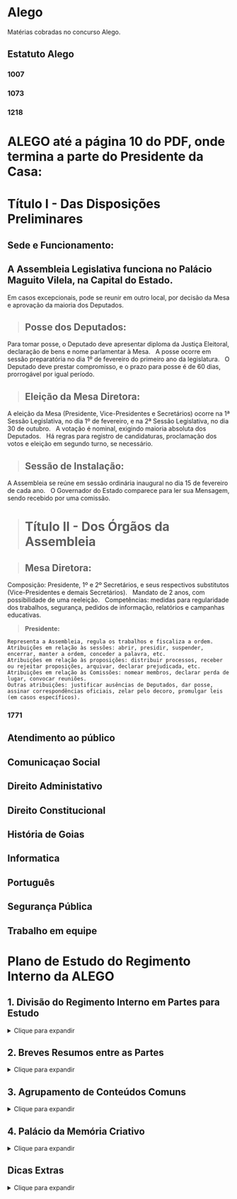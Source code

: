 # Alego

Matérias cobradas no concurso Alego.

## Estatuto Alego
### 1007
### 1073
### 1218
# ALEGO até a página 10 do PDF, onde termina a parte do Presidente da Casa:

# **Título I - Das Disposições Preliminares**

## Sede e Funcionamento:

## A Assembleia Legislativa funciona no Palácio Maguito Vilela, na Capital do Estado.    


Em casos excepcionais, pode se reunir em outro local, por decisão da Mesa e aprovação da maioria dos Deputados.    
 
> ## **Posse dos Deputados:**
 
Para tomar posse, o Deputado deve apresentar diploma da Justiça Eleitoral, declaração de bens e nome parlamentar à Mesa.    
A posse ocorre em sessão preparatória no dia 1º de fevereiro do primeiro ano da legislatura.    
O Deputado deve prestar compromisso, e o prazo para posse é de 60 dias, prorrogável por igual período.    

> ## **Eleição da Mesa Diretora:**
 
A eleição da Mesa (Presidente, Vice-Presidentes e Secretários) ocorre na 1ª Sessão Legislativa, no dia 1º de fevereiro, e na 2ª Sessão Legislativa, no dia 30 de outubro.    
A votação é nominal, exigindo maioria absoluta dos Deputados.    
Há regras para registro de candidaturas, proclamação dos votos e eleição em segundo turno, se necessário.    

> ## **Sessão de Instalação:**

A Assembleia se reúne em sessão ordinária inaugural no dia 15 de fevereiro de cada ano.    
O Governador do Estado comparece para ler sua Mensagem, sendo recebido por uma comissão.    

> # **Título II - Dos Órgãos da Assembleia**

> ## **Mesa Diretora:**
 
Composição: Presidente, 1º e 2º Secretários, e seus respectivos substitutos (Vice-Presidentes e demais Secretários).    
Mandato de 2 anos, com possibilidade de uma reeleição.    
Competências: medidas para regularidade dos trabalhos, segurança, pedidos de informação, relatórios e campanhas educativas.    

> **Presidente:**
~~~
Representa a Assembleia, regula os trabalhos e fiscaliza a ordem.    
Atribuições em relação às sessões: abrir, presidir, suspender, encerrar, manter a ordem, conceder a palavra, etc.    
Atribuições em relação às proposições: distribuir processos, receber ou rejeitar proposições, arquivar, declarar prejudicada, etc.    
Atribuições em relação às Comissões: nomear membros, declarar perda de lugar, convocar reuniões.    
Outras atribuições: justificar ausências de Deputados, dar posse, assinar correspondências oficiais, zelar pelo decoro, promulgar leis (em casos específicos).
~~~
### 1771
## Atendimento ao público
## Comunicaçao Social
## Direito Administativo
## Direito Constitucional
## História de Goias
## Informatica
## Português 
## Segurança Pública
## Trabalho em equipe
# Plano de Estudo do Regimento Interno da ALEGO

## 1. Divisão do Regimento Interno em Partes para Estudo

<details>

<summary>Clique para expandir</summary>

* **Título I - Disposições Preliminares (Art. 1º ao 8º):**
    * Sede da Assembleia, Posse dos Deputados, Sessões Preparatórias (Posse, Eleição da Mesa, Instalação). [cite: 417, 418, 419, 420, 421, 422, 423, 424, 425, 426, 427, 428, 429, 430, 431, 432, 433, 434, 435]
* **Título II - Órgãos da Assembleia (Art. 9º ao 67):**
    * Mesa Diretora (Composição, Competências, Presidente, Vice-Presidentes, Secretários), Comissões (Disposições Gerais, Permanentes, Temporárias, CPIs, etc.). [cite: 457, 458, 459, 460, 461]
* **Título III e IV - Processo Legislativo e Deliberações (Art. 68 ao 110):**
    * Sessões da Assembleia, Ordem das Sessões, Votações, Debates, Prazos, Questões de Ordem, Atas e Diário. [cite: 492, 493, 494, 495, 496, 497, 498, 499, 500, 501]
* **Título V - Elaboração Legislativa (Art. 111 ao 142):**
    * Proposições, Emendas, Requerimentos, Retirada de Proposições. [cite: 253, 254, 255, 256, 257, 258, 259, 260, 261, 262, 263, 264, 265, 266, 267, 268, 269, 270, 271, 272]
* **Título VI a XII - Disposições Finais (Art. 143 ao 225):**
    * Convocação Extraordinária, Ordem Interna, Remuneração, Processos Especiais, Reforma da Constituição, Secretaria, Deputados, Disposições Gerais e Transitórias. [cite: 350, 351, 352, 353, 354, 355, 356, 357, 358, 359, 360]

</details>

## 2. Breves Resumos entre as Partes

<details>

<summary>Clique para expandir</summary>

* **Título I e II:** O Título I estabelece as bases para o funcionamento da Assembleia, desde a posse dos Deputados até a instalação da legislatura. [cite: 423, 424, 425, 426, 427, 428, 429, 430, 431, 432, 433, 434, 435, 457, 458, 459, 460, 461] O Título II detalha a estrutura interna da Assembleia, com foco na Mesa Diretora e nas Comissões, que são os órgãos que conduzem os trabalhos legislativos. [cite: 457, 458, 459, 460, 461]
* **Título II e III/IV:** O Título II define os "quem" (Mesa e Comissões), enquanto os Títulos III e IV descrevem o "como" (Sessões, Votações, Debates). [cite: 472, 473, 474, 475, 476, 477, 478, 479, 480, 481, 482, 483, 484, 485, 486, 487, 488, 489, 490, 491]
* **Título IV e V:** O Título IV trata das regras gerais das votações e debates, enquanto o Título V aprofunda o processo de elaboração das leis (proposições, emendas, etc.). [cite: 111, 112, 113, 114, 115, 116, 117, 118, 119, 120, 121, 122, 123, 124, 125]
* **Título V e VI a XII:** O Título V foca na criação das normas, e os Títulos VI a XII abordam temas diversos, desde a convocação extraordinária até as regras sobre os Deputados e disposições finais. [cite: 350, 351, 352, 353, 354, 355, 356, 357, 358, 359, 360]

</details>

## 3. Agrupamento de Conteúdos Comuns

<details>

<summary>Clique para expandir</summary>

* **Processo Legislativo:** Títulos III, IV e V tratam do processo legislativo, desde a apresentação de proposições até a votação e elaboração das leis. [cite: 485, 486, 487, 488, 489, 490, 491]
* **Órgãos da Assembleia:** Título II detalha os órgãos (Mesa e Comissões), suas competências e funcionamento. [cite: 457, 458, 459, 460, 461]
* **Deputados:** Títulos I e XI tratam dos Deputados, desde a posse até seus direitos, deveres e processo disciplinar. [cite: 420, 421, 422, 423, 424, 425, 426, 427, 428, 429, 430, 431, 432, 433, 434, 435]

</details>

## 4. Palácio da Memória Criativo

<details>

<summary>Clique para expandir</summary>

* **Local 1: Entrada do Palácio**
    * Título I: Disposições Preliminares (Posse, Eleição da Mesa)
* **Local 2: Salão Principal**
    * Título II: Órgãos da Assembleia (Mesa, Comissões)
* **Local 3: Plenário**
    * Título III e IV: Processo Legislativo e Votações (Sessões, Debates, Votações) [cite: 193, 194, 199, 200, 201, 202, 203, 204, 205]
* **Local 4: Sala de Leis**
    * Título V: Elaboração Legislativa (Proposições, Emendas) [cite: 253, 254, 255, 256, 257, 258, 259, 260, 261, 262, 263, 264, 265, 266, 267, 268, 269, 270, 271, 272]
* **Local 5: Gabinete do Presidente**
    * Título VI a XII: Assuntos Diversos (Convocação, Reforma, Deputados) [cite: 375, 376, 377, 378, 379, 380, 381]

</details>

## Dicas Extras

<details>

<summary>Clique para expandir</summary>

* **Revisão Ativa:** Após cada sessão de estudo, tente resumir os principais pontos em voz alta ou escreva um breve resumo.
* **Mapas Mentais:** Use mapas mentais para conectar os diferentes tópicos do regimento.
* **Flashcards:** Crie flashcards com perguntas e respostas sobre os artigos mais importantes.
* **Simulados:** Resolva simulados e questões de concursos anteriores para praticar.

</details>
